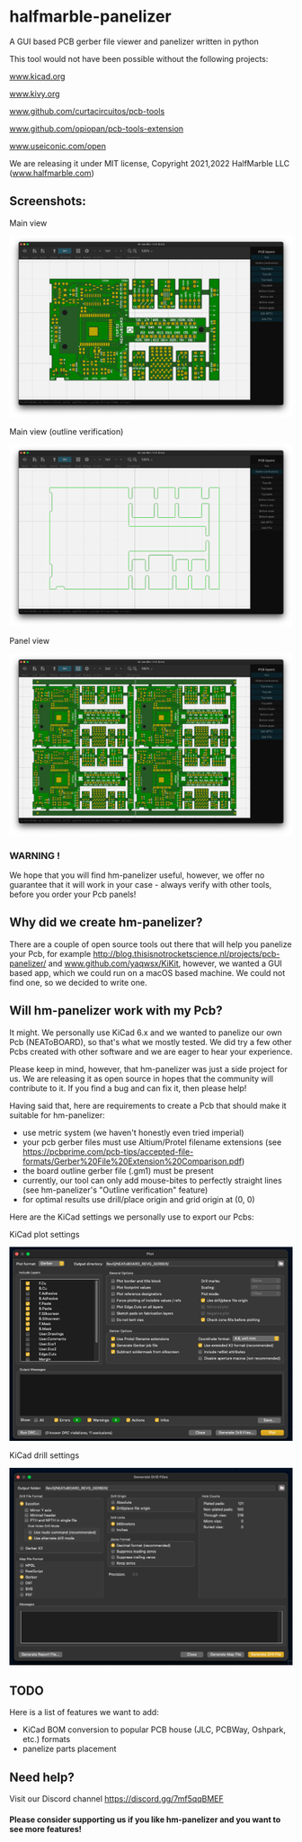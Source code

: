 # halfmarble-panelizer

A GUI based PCB gerber file viewer and panelizer written in python

This tool would not have been possible without the following projects:

www.kicad.org

www.kivy.org

www.github.com/curtacircuitos/pcb-tools

www.github.com/opiopan/pcb-tools-extension

www.useiconic.com/open

We are releasing it under MIT license, Copyright 2021,2022 HalfMarble LLC (www.halfmarble.com)

## Screenshots:

Main view

![screenshot](pics/Screenshot.png)

Main view (outline verification)

![screenshot3](pics/Screenshot3.png)

Panel view

![screenshot2](pics/Screenshot2.png)

### WARNING !

We hope that you will find hm-panelizer useful, however, we offer no guarantee that it will work in your case - 
always verify with other tools, before you order your Pcb panels!

## Why did we create hm-panelizer?

There are a couple of open source tools out there that will help you panelize your Pcb, 
for example http://blog.thisisnotrocketscience.nl/projects/pcb-panelizer/ and www.github.com/yaqwsx/KiKit,
however, we wanted a GUI based app, which we could run on a macOS based machine. We could not find one,
so we decided to write one.

## Will hm-panelizer work with my Pcb?

It might. We personally use KiCad 6.x and we wanted to panelize our own Pcb (NEAToBOARD),
so that's what we mostly tested. We did try a few other Pcbs created with other software and we are eager to hear your
experience.

Please keep in mind, however, that hm-panelizer was just a side project for us. We are releasing it
as open source in hopes that the community will contribute to it.  If you find a bug and can fix it, then please help!

Having said that, here are requirements to create a Pcb that should make it suitable for hm-panelizer:

- use metric system (we haven't honestly even tried imperial)
- your pcb gerber files must use Altium/Protel filename extensions (see https://pcbprime.com/pcb-tips/accepted-file-formats/Gerber%20File%20Extension%20Comparison.pdf)
- the board outline gerber file (.gm1) must be present
- currently, our tool can only add mouse-bites to perfectly straight lines (see hm-panelizer's "Outline verification" feature)
- for optimal results use drill/place origin and grid origin at (0, 0)

Here are the KiCad settings we personally use to export our Pcbs:

KiCad plot settings

![KiCad plot settings](pics/KiCad_plot.png)

KiCad drill settings

![KiCad drill settings](pics/KiCad_drill.png)

## TODO

Here is a list of features we want to add:

- KiCad BOM conversion to popular PCB house (JLC, PCBWay, Oshpark, etc.) formats
- panelize parts placement


## Need help?

Visit our Discord channel https://discord.gg/7mf5qqBMEF

#### Please consider supporting us if you like hm-panelizer and you want to see more features!
